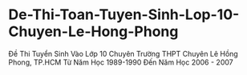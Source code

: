 # De-Thi-Toan-Tuyen-Sinh-Lop-10-Chuyen-Le-Hong-Phong
Đề Thi Tuyển Sinh Vào Lớp 10 Chuyên Trường THPT Chuyên Lê Hồng Phong, TP.HCM Từ Năm Học 1989-1990 Đến Năm Học 2006 - 2007

